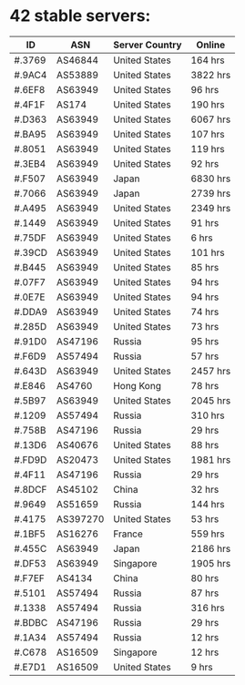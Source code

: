 # 42 stable servers:

| ID | ASN | Server Country | Online |
| ------ | ------ | ------ | ------ |
| #.3769 | AS46844 | United States | 164 hrs |
| #.9AC4 | AS53889 | United States | 3822 hrs |
| #.6EF8 | AS63949 | United States | 96 hrs |
| #.4F1F | AS174 | United States | 190 hrs |
| #.D363 | AS63949 | United States | 6067 hrs |
| #.BA95 | AS63949 | United States | 107 hrs |
| #.8051 | AS63949 | United States | 119 hrs |
| #.3EB4 | AS63949 | United States | 92 hrs |
| #.F507 | AS63949 | Japan | 6830 hrs |
| #.7066 | AS63949 | Japan | 2739 hrs |
| #.A495 | AS63949 | United States | 2349 hrs |
| #.1449 | AS63949 | United States | 91 hrs |
| #.75DF | AS63949 | United States | 6 hrs |
| #.39CD | AS63949 | United States | 101 hrs |
| #.B445 | AS63949 | United States | 85 hrs |
| #.07F7 | AS63949 | United States | 94 hrs |
| #.0E7E | AS63949 | United States | 94 hrs |
| #.DDA9 | AS63949 | United States | 74 hrs |
| #.285D | AS63949 | United States | 73 hrs |
| #.91D0 | AS47196 | Russia | 95 hrs |
| #.F6D9 | AS57494 | Russia | 57 hrs |
| #.643D | AS63949 | United States | 2457 hrs |
| #.E846 | AS4760 | Hong Kong | 78 hrs |
| #.5B97 | AS63949 | United States | 2045 hrs |
| #.1209 | AS57494 | Russia | 310 hrs |
| #.758B | AS47196 | Russia | 29 hrs |
| #.13D6 | AS40676 | United States | 88 hrs |
| #.FD9D | AS20473 | United States | 1981 hrs |
| #.4F11 | AS47196 | Russia | 29 hrs |
| #.8DCF | AS45102 | China | 32 hrs |
| #.9649 | AS51659 | Russia | 144 hrs |
| #.4175 | AS397270 | United States | 53 hrs |
| #.1BF5 | AS16276 | France | 559 hrs |
| #.455C | AS63949 | Japan | 2186 hrs |
| #.DF53 | AS63949 | Singapore | 1905 hrs |
| #.F7EF | AS4134 | China | 80 hrs |
| #.5101 | AS57494 | Russia | 87 hrs |
| #.1338 | AS57494 | Russia | 316 hrs |
| #.BDBC | AS47196 | Russia | 29 hrs |
| #.1A34 | AS57494 | Russia | 12 hrs |
| #.C678 | AS16509 | Singapore | 12 hrs |
| #.E7D1 | AS16509 | United States | 9 hrs |


